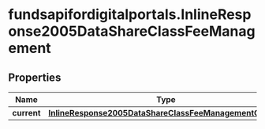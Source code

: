 # fundsapifordigitalportals.InlineResponse2005DataShareClassFeeManagement

## Properties

Name | Type | Description | Notes
------------ | ------------- | ------------- | -------------
**current** | [**InlineResponse2005DataShareClassFeeManagementCurrent**](InlineResponse2005DataShareClassFeeManagementCurrent.md) |  | [optional] 



